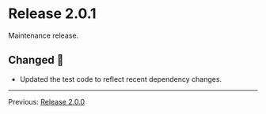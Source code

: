 # Release 2.0.1

Maintenance release.

## Changed :slot_machine:

- Updated the test code to reflect recent dependency changes.

---

Previous: [Release 2.0.0](CHANGELOG-2.0.0.md)
